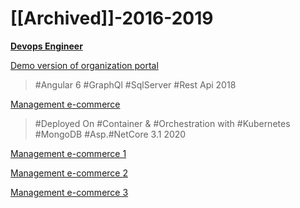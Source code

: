 # [[Archived]]-2016-2019

**[Devops Engineer](../devops/Devops.md)**

<a href="https://www.aparat.com/v/oFXJQ" target="_blank">Demo version of organization portal</a>
>
> #Angular 6
> #GraphQl
> #SqlServer
> #Rest Api
> 2018


<a href="https://www.aparat.com/v/1nJOd" target="_blank">Management e-commerce</a>
>
> #Deployed On #Container & #Orchestration with #Kubernetes
> #MongoDB
> #Asp.#NetCore 3.1
> 2020

<a href="https://www.aparat.com/v/PIyou" target="_blank">Management e-commerce 1</a>

<a href="https://www.aparat.com/v/btoke" target="_blank">Management e-commerce 2</a>


<a href="https://www.aparat.com/v/d38zR" target="_blank">Management e-commerce 3</a>

 